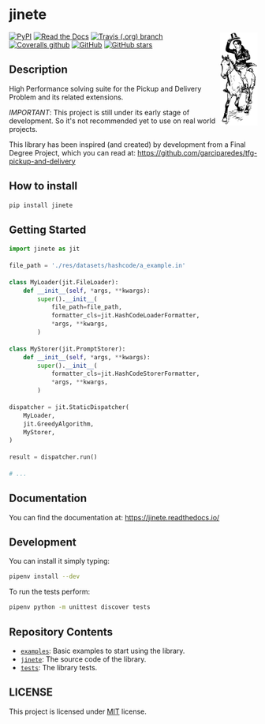 
# jinete

<img align="right" width="15%" src="./res/images/jinete.svg" alt="jinete">

[![PyPI](https://img.shields.io/pypi/v/jinete.svg)](https://pypi.org/project/jinete)
[![Read the Docs](https://img.shields.io/readthedocs/jinete.svg)](https://jinete.readthedocs.io/)
[![Travis (.org) branch](https://img.shields.io/travis/garciparedes/jinete/master.svg)](https://travis-ci.org/garciparedes/jinete/branches)
[![Coveralls github](https://img.shields.io/coveralls/github/garciparedes/jinete.svg)](https://coveralls.io/github/garciparedes/jinete)
[![GitHub](https://img.shields.io/github/license/garciparedes/jinete.svg)](https://github.com/garciparedes/jinete/blob/master/LICENSE)
[![GitHub stars](https://img.shields.io/github/stars/garciparedes/jinete.svg)](https://github.com/garciparedes/jinete)

## Description 

High Performance solving suite for the Pickup and Delivery Problem and its related extensions. 

*IMPORTANT*: This project is still under its early stage of development. So it's not recommended yet to use on real world projects. 

This library has been inspired (and created) by development from a Final Degree Project, which you can read at: https://github.com/garciparedes/tfg-pickup-and-delivery


## How to install

```bash
pip install jinete
```

## Getting Started

```python
import jinete as jit

file_path = './res/datasets/hashcode/a_example.in'

class MyLoader(jit.FileLoader):
    def __init__(self, *args, **kwargs):
        super().__init__(
            file_path=file_path,
            formatter_cls=jit.HashCodeLoaderFormatter,
            *args, **kwargs,
        )

class MyStorer(jit.PromptStorer):
    def __init__(self, *args, **kwargs):
        super().__init__(
            formatter_cls=jit.HashCodeStorerFormatter,
            *args, **kwargs,
        )

dispatcher = jit.StaticDispatcher(
    MyLoader,
    jit.GreedyAlgorithm,
    MyStorer,
)

result = dispatcher.run()

# ...

```

## Documentation
You can find the documentation at: https://jinete.readthedocs.io/


## Development

You can install it simply typing:

```bash
pipenv install --dev
```

To run the tests perform:

```bash
pipenv python -m unittest discover tests
```

## Repository Contents

* [`examples`](https://github.com/garciparedes/jinete/tree/master/examples/): Basic examples to start using the library.
* [`jinete`](https://github.com/garciparedes/jinete/tree/master/jinete/): The source code of the library.
* [`tests`](https://github.com/garciparedes/jinete/tree/master/tests/): The library tests.

## LICENSE
This project is licensed under [MIT](LICENSE) license.
